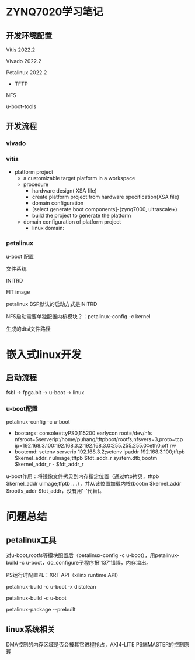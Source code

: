 # ZYNQ7020学习笔记

## 开发环境配置

Vitis 2022.2

Vivado 2022.2

Petalinux 2022.2

- TFTP

NFS

u-boot-tools

## 开发流程

### vivado

### vitis

- platform project
  - a customizable target platform in a workspace
  - procedure
    - hardware design( XSA file)
    - create platform project from hardware specification(XSA file)
    - domain configuration
    - [select generate boot components]-(zynq7000, ultrascale+)
    - build the project to generate the platform
  - domain configuration of platform project
    - linux domain:

### petalinux

u-boot 配置

文件系统

INITRD

FIT image

petalinux BSP默认的启动方式是INITRD

NFS启动需要单独配置内核模块？：petalinux-config -c kernel

生成的dtsi文件路径

# 嵌入式linux开发

## 启动流程

fsbl -> fpga.bit -> u-boot -> linux

### u-boot配置

petalinux-config -c u-boot

- bootargs: console=ttyPS0,115200 earlycon root=/dev/nfs nfsroot=$serverip:/home/puhang/tftpboot/rootfs,nfsvers=3,proto=tcp ip=192.168.3.100:192.168.3.2:192.168.3.0:255.255.255.0::eth0:off rw
- bootcmd: setenv serverip 192.168.3.2;setenv ipaddr 192.168.3.100;tftpb \$kernel_addr_r uImage;tftpb \$fdt_addr_r system.dtb;bootm \$kernel_addr_r - \$fdt_addr_r

u-boot作用：将镜像文件拷贝到内存指定位置（通过tftp拷贝，tftpb \$kernel_addr uImage;tfptb ....），并从该位置加载内核(bootm \$kernel_addr \$rootfs_addr \$fdt_addr，没有用'-'代替)。

# 问题总结

## petalinux工具

对u-boot,rootfs等模块配置后（petalinux-config -c u-boot），用petalinux-build -c u-boot，do_configure子程序报'137'错误，内存溢出。

PS运行时配置PL：XRT API（xilinx runtime API）

petalinux-build -c u-boot -x distclean

petalinux-build -c u-boot

petalinux-package --prebuilt

## linux系统相关

DMA控制的内存区域是否会被其它进程抢占，AXI4-LITE PS端MASTER的控制原理
